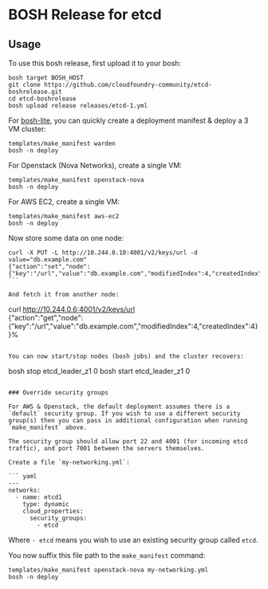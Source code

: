 # BOSH Release for etcd

## Usage

To use this bosh release, first upload it to your bosh:

```
bosh target BOSH_HOST
git clone https://github.com/cloudfoundry-community/etcd-boshrelease.git
cd etcd-boshrelease
bosh upload release releases/etcd-1.yml
```

For [bosh-lite](https://github.com/cloudfoundry/bosh-lite), you can quickly create a deployment manifest & deploy a 3 VM cluster:

```
templates/make_manifest warden
bosh -n deploy
```

For Openstack (Nova Networks), create a single VM:

```
templates/make_manifest openstack-nova
bosh -n deploy
```

For AWS EC2, create a single VM:

```
templates/make_manifest aws-ec2
bosh -n deploy
```

Now store some data on one node:

```
curl -X PUT -L http://10.244.0.10:4001/v2/keys/url -d value="db.example.com"
{"action":"set","node":{"key":"/url","value":"db.example.com","modifiedIndex":4,"createdIndex":4}}%                                                                              ```

And fetch it from another node:

```
curl http://10.244.0.6:4001/v2/keys/url                                     
{"action":"get","node":{"key":"/url","value":"db.example.com","modifiedIndex":4,"createdIndex":4}}%
```

You can now start/stop nodes (bosh jobs) and the cluster recovers:

```
bosh stop etcd_leader_z1 0
bosh start etcd_leader_z1 0
```

### Override security groups

For AWS & Openstack, the default deployment assumes there is a `default` security group. If you wish to use a different security group(s) then you can pass in additional configuration when running `make_manifest` above.

The security group should allow port 22 and 4001 (for incoming etcd traffic), and port 7001 between the servers themselves.

Create a file `my-networking.yml`:

``` yaml
---
networks:
  - name: etcd1
    type: dynamic
    cloud_properties:
      security_groups:
        - etcd
```

Where `- etcd` means you wish to use an existing security group called `etcd`.

You now suffix this file path to the `make_manifest` command:

```
templates/make_manifest openstack-nova my-networking.yml
bosh -n deploy
```
